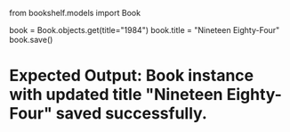 from bookshelf.models import Book

book = Book.objects.get(title="1984")
book.title = "Nineteen Eighty-Four"
book.save()
# Expected Output: Book instance with updated title "Nineteen Eighty-Four" saved successfully.
